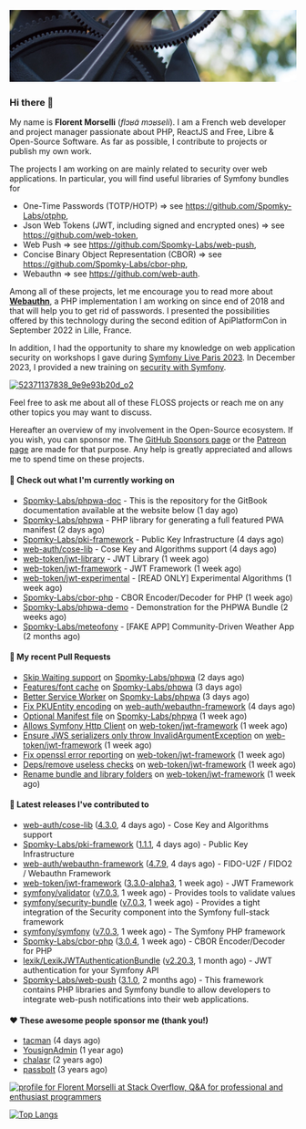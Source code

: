 ![Cover image](1.webp)

### Hi there 👋

My name is **Florent Morselli** (*flɔʁɑ̃ mɔʁseli*). I am a French web developer and project manager passionate about PHP, ReactJS and Free, Libre & Open-Source Software.
As far as possible, I contribute to projects or publish my own work.

The projects I am working on are mainly related to security over web applications. In particular, you will find useful libraries of Symfony bundles for
* One-Time Passwords (TOTP/HOTP) => see https://github.com/Spomky-Labs/otphp,
* Json Web Tokens (JWT, including signed and encrypted ones) => see https://github.com/web-token,
* Web Push => see https://github.com/Spomky-Labs/web-push,
* Concise Binary Object Representation (CBOR) => see https://github.com/Spomky-Labs/cbor-php,
* Webauthn => see https://github.com/web-auth.

Among all of these projects, let me encourage you to read more about [**Webauthn**](https://github.com/web-auth), a PHP implementation I am working on since end of 2018 and that will help you to get rid of passwords. I presented the possibilities offered by this technology during the second edition of ApiPlatformCon in September 2022 in Lille, France.

In addition, I had the opportunity to share my knowledge on web application security on workshops I gave during [Symfony Live Paris 2023](https://live.symfony.com/2023-paris/workshop/maximiser-la-securite-de-vos-applications-avec-le-bundle-security).
In December 2023, I provided a new training on [security with Symfony](https://live.symfony.com/2023-brussels-con/workshop/road-to-safer-applications).

[![52371137838_9e9e93b20d_o2](https://user-images.githubusercontent.com/1091072/191684778-b9e26104-038d-45c2-a1b3-287233d15ecc.jpg)](https://api-platform.com/con/2022/conferences/webauthn-se-debarrasser-des-mots-de-passe-definitivement/)

Feel free to ask me about all of these FLOSS projects or reach me on any other topics you may want to discuss.

Hereafter an overview of my involvement in the Open-Source ecosystem.
If you wish, you can sponsor me. The [GitHub Sponsors page](https://github.com/sponsors/Spomky/) or the [Patreon page](https://www.patreon.com/FlorentMorselli) are made for that purpose. Any help is greatly appreciated and allows me to spend time on these projects.

#### 👷 Check out what I'm currently working on

- [Spomky-Labs/phpwa-doc](https://github.com/Spomky-Labs/phpwa-doc) - This is the repository for the GitBook documentation available at the website below (1 day ago)
- [Spomky-Labs/phpwa](https://github.com/Spomky-Labs/phpwa) - PHP library for generating a full featured PWA manifest (2 days ago)
- [Spomky-Labs/pki-framework](https://github.com/Spomky-Labs/pki-framework) - Public Key Infrastructure (4 days ago)
- [web-auth/cose-lib](https://github.com/web-auth/cose-lib) - Cose Key and Algorithms support (4 days ago)
- [web-token/jwt-library](https://github.com/web-token/jwt-library) - JWT Library (1 week ago)
- [web-token/jwt-framework](https://github.com/web-token/jwt-framework) - JWT Framework (1 week ago)
- [web-token/jwt-experimental](https://github.com/web-token/jwt-experimental) - [READ ONLY] Experimental Algorithms (1 week ago)
- [Spomky-Labs/cbor-php](https://github.com/Spomky-Labs/cbor-php) - CBOR Encoder/Decoder for PHP (1 week ago)
- [Spomky-Labs/phpwa-demo](https://github.com/Spomky-Labs/phpwa-demo) - Demonstration for the PHPWA Bundle (2 weeks ago)
- [Spomky-Labs/meteofony](https://github.com/Spomky-Labs/meteofony) - [FAKE APP] Community-Driven Weather App (2 months ago)

#### 🔨 My recent Pull Requests

- [Skip Waiting support](https://github.com/Spomky-Labs/phpwa/pull/61) on [Spomky-Labs/phpwa](https://github.com/Spomky-Labs/phpwa) (2 days ago)
- [Features/font cache](https://github.com/Spomky-Labs/phpwa/pull/58) on [Spomky-Labs/phpwa](https://github.com/Spomky-Labs/phpwa) (3 days ago)
- [Better Service Worker](https://github.com/Spomky-Labs/phpwa/pull/57) on [Spomky-Labs/phpwa](https://github.com/Spomky-Labs/phpwa) (3 days ago)
- [Fix PKUEntity encoding](https://github.com/web-auth/webauthn-framework/pull/547) on [web-auth/webauthn-framework](https://github.com/web-auth/webauthn-framework) (4 days ago)
- [Optional Manifest file](https://github.com/Spomky-Labs/phpwa/pull/55) on [Spomky-Labs/phpwa](https://github.com/Spomky-Labs/phpwa) (1 week ago)
- [Allows Symfony Http Client](https://github.com/web-token/jwt-framework/pull/514) on [web-token/jwt-framework](https://github.com/web-token/jwt-framework) (1 week ago)
- [Ensure JWS serializers only throw InvalidArgumentException](https://github.com/web-token/jwt-framework/pull/513) on [web-token/jwt-framework](https://github.com/web-token/jwt-framework) (1 week ago)
- [Fix openssl error reporting](https://github.com/web-token/jwt-framework/pull/512) on [web-token/jwt-framework](https://github.com/web-token/jwt-framework) (1 week ago)
- [Deps/remove useless checks](https://github.com/web-token/jwt-framework/pull/511) on [web-token/jwt-framework](https://github.com/web-token/jwt-framework) (1 week ago)
- [Rename bundle and library folders](https://github.com/web-token/jwt-framework/pull/510) on [web-token/jwt-framework](https://github.com/web-token/jwt-framework) (1 week ago)

#### 🔭 Latest releases I've contributed to

- [web-auth/cose-lib](https://github.com/web-auth/cose-lib) ([4.3.0](https://github.com/web-auth/cose-lib/releases/tag/4.3.0), 4 days ago) - Cose Key and Algorithms support
- [Spomky-Labs/pki-framework](https://github.com/Spomky-Labs/pki-framework) ([1.1.1](https://github.com/Spomky-Labs/pki-framework/releases/tag/1.1.1), 4 days ago) - Public Key Infrastructure
- [web-auth/webauthn-framework](https://github.com/web-auth/webauthn-framework) ([4.7.9](https://github.com/web-auth/webauthn-framework/releases/tag/4.7.9), 4 days ago) - FIDO-U2F / FIDO2 / Webauthn Framework
- [web-token/jwt-framework](https://github.com/web-token/jwt-framework) ([3.3.0-alpha3](https://github.com/web-token/jwt-framework/releases/tag/3.3.0-alpha3), 1 week ago) - JWT Framework
- [symfony/validator](https://github.com/symfony/validator) ([v7.0.3](https://github.com/symfony/validator/releases/tag/v7.0.3), 1 week ago) - Provides tools to validate values
- [symfony/security-bundle](https://github.com/symfony/security-bundle) ([v7.0.3](https://github.com/symfony/security-bundle/releases/tag/v7.0.3), 1 week ago) - Provides a tight integration of the Security component into the Symfony full-stack framework
- [symfony/symfony](https://github.com/symfony/symfony) ([v7.0.3](https://github.com/symfony/symfony/releases/tag/v7.0.3), 1 week ago) - The Symfony PHP framework
- [Spomky-Labs/cbor-php](https://github.com/Spomky-Labs/cbor-php) ([3.0.4](https://github.com/Spomky-Labs/cbor-php/releases/tag/3.0.4), 1 week ago) - CBOR Encoder/Decoder for PHP
- [lexik/LexikJWTAuthenticationBundle](https://github.com/lexik/LexikJWTAuthenticationBundle) ([v2.20.3](https://github.com/lexik/LexikJWTAuthenticationBundle/releases/tag/v2.20.3), 1 month ago) - JWT authentication for your Symfony API
- [Spomky-Labs/web-push](https://github.com/Spomky-Labs/web-push) ([3.1.0](https://github.com/Spomky-Labs/web-push/releases/tag/3.1.0), 2 months ago) - This framework contains PHP libraries and Symfony bundle to allow developers to integrate web-push notifications into their web applications.

#### ❤️ These awesome people sponsor me (thank you!)

- [tacman](https://github.com/tacman) (4 days ago)
- [YousignAdmin](https://github.com/YousignAdmin) (1 year ago)
- [chalasr](https://github.com/chalasr) (2 years ago)
- [passbolt](https://github.com/passbolt) (3 years ago)

<a href="https://stackoverflow.com/users/2157818/florent-morselli"><img src="https://stackoverflow.com/users/flair/2157818.png" width="208" height="58" alt="profile for Florent Morselli at Stack Overflow, Q&amp;A for professional and enthusiast programmers" title="profile for Florent Morselli at Stack Overflow, Q&amp;A for professional and enthusiast programmers"></a>

[![Top Langs](https://wakatime.com/share/@Spomky/aa41d408-c524-4a5f-936d-0b9446698abd.svg)](https://wakatime.com/@Spomky)
